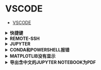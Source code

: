 # VSCODE

- [VSCODE](#vscode)

<details>
<summary><b>快捷键</b></summary>

- 打开命令行：F1，或`shift + ctrl + p`
- 打开终端：`` ctrl + ` ``
- 双击标签为打开至新窗口；单击为覆盖。

</details>

<details>
<summary><b>REMOTE-SSH</b></summary>

[[ref]](https://zhuanlan.zhihu.com/p/64849549)

</details>

<details>
<summary><b>JUPYTER</b></summary>

打开PYTHON脚本，打开命令行，输入JUPYTER可见。

或在代码前后加上`#%%`，可进入交互模式，再run cell。

</details>

<details>
<summary><b>CONDA和POWERSHELL报错</b></summary>

- [[ref1]](https://blog.csdn.net/chencaw/article/details/89035571)
- [[ref2]](https://blog.csdn.net/cskywit/article/details/99202520)

</details>

<details>
<summary><b>MATPLOTLIB没有显示</b></summary>

用交互模式。在代码前后加上`#%%`，可run cell。

</details>

<details>
<summary><b>导出含中文的JUPYTER NOTEBOOK为PDF</b></summary>

先转换为TEX文件：在IPYNB文件路径下，运行：`jupyter nbconvert --to latex xxx.ipynb`。

得到TEX文件后，用VSCODE打开，添加一行`\usepackage[UTF8]{ctex}`，就可以编译出正常含中文的PDF了。

</details>
